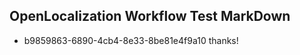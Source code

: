 ## OpenLocalization Workflow Test MarkDown
* b9859863-6890-4cb4-8e33-8be81e4f9a10 thanks!

<!--HONumber=Aug16_HO4-->


